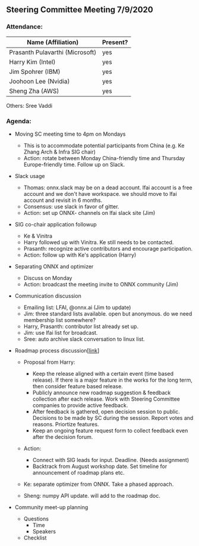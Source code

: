 ## Steering Committee Meeting 7/9/2020

### Attendance:

| Name (Affiliation)              | Present? |
| ------------------------------- | -------- |
| Prasanth Pulavarthi (Microsoft) |  yes     |
| Harry Kim (Intel)               |  yes     |
| Jim Spohrer (IBM)               |  yes     |
| Joohoon Lee (Nvidia)            |  yes     |
| Sheng Zha (AWS)                 |  yes     |

Others: Sree Vaddi


### Agenda:

* Moving SC meeting time to 4pm on Mondays
  * This is to accommodate potential participants from China (e.g. Ke Zhang Arch & Infra SIG chair)
  * Action: rotate between Monday China-friendly time and Thursday Europe-friendly time. Follow up on Slack.

* Slack usage
  * Thomas: onnx.slack may be on a dead account. lfai account is a free account and we don't have workspace. we should move to lfai account and revisit in 6 months.
  * Consensus: use slack in favor of gitter.
  * Action: set up ONNX- channels on lfai slack site (Jim)

* SIG co-chair application followup
  * Ke & Vinitra
  * Harry followed up with Vinitra. Ke still needs to be contacted.
  * Prasanth: recognize active contributors and encourage participation.
  * Action: follow up with Ke's application (Harry)

* Separating ONNX and optimizer
  * Discuss on Monday
  * Action: broadcast the meeting invite to ONNX community (Jim)

* Communication discussion
  * Emailing list: LFAI, @onnx.ai (Jim to update)
  * Jim: three standard lists available. open but anonymous. do we need membership list somewhere?
  * Harry, Prasanth: contributor list already set up.
  * Jim: use lfai list for broadcast.
  * Sree: auto archive slack conversation to linux list.

* Roadmap process discussion[[link](https://docs.google.com/document/d/14-b92ALTP9K1bzQl9bRXtrqri5RfixFBCMV8SwTVxn0/edit?ts=5eb43d22)]
  * Proposal from Harry:
    * Keep the release aligned with a certain event (time based release). If there is a major feature in the works for the long term, then consider feature based release.
    * Publicly announce new roadmap suggestion & feedback collection after each release. Work with Steering Committee companies to provide active feedback.
    * After feedback is gathered, open decision session to public. Decisions to be made by SC during the session. Report votes and reasons. Priortize features.
    * Keep an ongoing feature request form to collect feedback even after the decision forum.

  * Action:
    * Connect with SIG leads for input. Deadline. (Needs assignment)
    * Backtrack from August workshop date. Set timeline for announcement of roadmap plans etc.
  * Ke: separate optimizer from ONNX. Take a phased approach.
  * Sheng: numpy API update. will add to the roadmap doc.

* Community meet-up planning
  * Questions
    * Time
    * Speakers
  * Checklist
